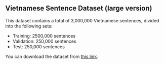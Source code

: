 ## Vietnamese Sentence Dataset (large version)

This dataset contains a total of 3,000,000 Vietnamese sentences, divided into the following sets:

- Training: 2500,000 sentences
- Validation: 250,000 sentences
- Test: 250,000 sentences

You can download the dataset from [this link](https://husteduvn-my.sharepoint.com/:f:/g/personal/binh_nd225475_sis_hust_edu_vn/EmlXHlfTYjBNtB8uWVlObJoBlTTk7GL2f7UWBkDUt6Oykw?e=cHa8Uz).
